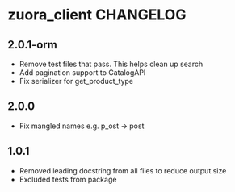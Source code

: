 zuora_client CHANGELOG
======================

2.0.1-orm
---------

- Remove test files that pass. This helps clean up search
- Add pagination support to CatalogAPI
- Fix serializer for get_product_type

2.0.0
-----

- Fix mangled names e.g. p_ost -> post

1.0.1
-----

- Removed leading docstring from all files to reduce output size
- Excluded tests from package
